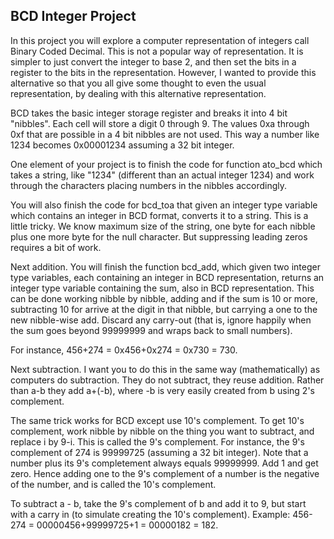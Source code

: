 ## BCD Integer Project

In this project you will explore a computer representation of integers call Binary Coded Decimal. This
is not a popular way of representation. It is simpler to just convert the integer to base 2, and then
set the bits in a register to the bits in the representation. However, I wanted to provide this
alternative so that you all give some thought to even the usual representation, by dealing with this
alternative representation.

BCD takes the basic integer storage register and breaks it into 4 bit "nibbles". Each cell will store
a digit 0 through 9. The values 0xa through 0xf that are possible in a 4 bit nibbles are not used. This
way a number like 1234 becomes 0x00001234 assuming a 32 bit integer. 

One element of your project is to finish the code for function ato_bcd which takes a string, like
"1234" (different than an actual integer 1234) and work through the characters placing numbers in
the nibbles accordingly.

You will also finish the code for bcd_toa that given an integer type variable which contains an 
integer in BCD format, converts it to a string. This is a little tricky. We know maximum size of the 
string, one byte for each nibble plus one more byte for the null character. But suppressing leading
zeros requires a bit of work. 

Next addition. You will finish the function bcd_add, which given two integer type variables, each 
containing an integer in BCD representation, returns an integer type variable containing the sum,
also in BCD representation. This can be done working nibble by nibble, adding and if the sum is 10 
or more, subtracting 10 for arrive at the digit in that nibble, but carrying a one to the new 
nibble-wise add. Discard any carry-out (that is, ignore happily when the sum goes beyond 99999999 and 
wraps back to small numbers).

For instance,  456+274 = 0x456+0x274 = 0x730 = 730.

Next subtraction. I want you to do this in the same way (mathematically) as computers do subtraction.
They do not subtract, they reuse addition. Rather than a-b they add a+(-b), where -b is very easily 
created from b using 2's complement. 

The same trick works for BCD except use 10's complement. To get 10's complement, work nibble by nibble
on the thing you want to subtract, and replace i by 9-i. This is called the 9's complement. For instance,
the 9's complement of 274 is 99999725 (assuming a 32 bit integer). Note that a number plus its 9's 
completement always equals 99999999. Add 1 and get zero. Hence adding one to the 9's complement of a 
number is the negative of the number, and is called the 10's complement. 

To subtract a - b, take the 9's complement of b and add it to 9, but start with a carry in (to simulate
creating the 10's complement). Example: 456-274 = 00000456+99999725+1 = 00000182 = 182.


